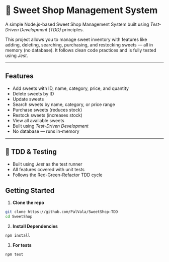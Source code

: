 # 🍬 Sweet Shop Management System

A simple Node.js-based Sweet Shop Management System built using *Test-Driven Development (TDD)* principles.

This project allows you to manage sweet inventory with features like adding, deleting, searching, purchasing, and restocking sweets — all in memory (no database). It follows clean code practices and is fully tested using *Jest*.

---

##  Features

-  Add sweets with ID, name, category, price, and quantity
-  Delete sweets by ID
-  Update sweets
-  Search sweets by name, category, or price range
-  Purchase sweets (reduces stock)
-  Restock sweets (increases stock)
-  View all available sweets
-  Built using *Test-Driven Development*
-  No database — runs in-memory

---

## 🧪 TDD & Testing

- Built using *Jest* as the test runner
- All features covered with unit tests
- Follows the Red-Green-Refactor TDD cycle

## Getting Started 

1. **Clone the repo**
```bash
git clone https://github.com/PalVala/SweetShop-TDD
cd SweetShop
```

2. **Install Dependencies**
```bash
npm install
```

3. **For tests**
```bash
npm test
```
